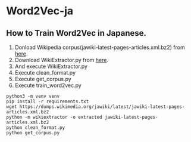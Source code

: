 # Word2Vec-ja
## How to Train Word2Vec in Japanese.
1. Donload Wikipedia corpus(jawiki-latest-pages-articles.xml.bz2) from [here](https://dumps.wikimedia.org/jawiki/latest/).
2. Download WikiExtractor.py from [here](https://github.com/attardi/wikiextractor).
3. And execute WikiExtractor.py
4. Execute clean_format.py
5. Execute get_corpus.py
6. Execute train_word2vec.py

```shell
python3 -m venv venv
pip install -r requirements.txt
wget https://dumps.wikimedia.org/jawiki/latest/jawiki-latest-pages-articles.xml.bz2
python -m wikiextractor -o extracted jawiki-latest-pages-articles.xml.bz2
python clean_format.py
python get_corpus.py
```
